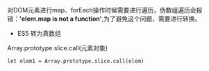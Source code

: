 对DOM元素进行map、forEach操作时候需要进行遍历，伪数组遍历会报错：**'elem.map is not a function'**,为了避免这个问题，需要进行转换。
- ES5 转为真数组

Array.prototype.slice.call(元素对象)
```
let elem1 = Array.prototype.slice.call(elem)
```